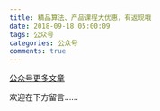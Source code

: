 ```yaml
---
title: 精品算法、产品课程大优惠，有返现哦
date: 2018-09-18 05:00:09
tags: 公众号
categories: 公众号
comments: true
---
```


[公众号更多文章](https://mp.weixin.qq.com/mp/profile_ext?action=home&__biz=MzUyMTg5MjA5OA==&scene=123#wechat_redirect)

欢迎在下方留言…… 

<!---more--->